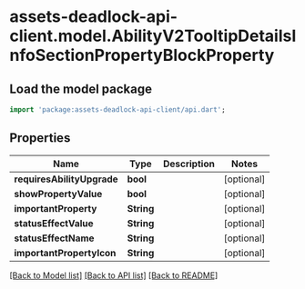 # assets-deadlock-api-client.model.AbilityV2TooltipDetailsInfoSectionPropertyBlockProperty

## Load the model package
```dart
import 'package:assets-deadlock-api-client/api.dart';
```

## Properties
Name | Type | Description | Notes
------------ | ------------- | ------------- | -------------
**requiresAbilityUpgrade** | **bool** |  | [optional] 
**showPropertyValue** | **bool** |  | [optional] 
**importantProperty** | **String** |  | [optional] 
**statusEffectValue** | **String** |  | [optional] 
**statusEffectName** | **String** |  | [optional] 
**importantPropertyIcon** | **String** |  | [optional] 

[[Back to Model list]](../README.md#documentation-for-models) [[Back to API list]](../README.md#documentation-for-api-endpoints) [[Back to README]](../README.md)


